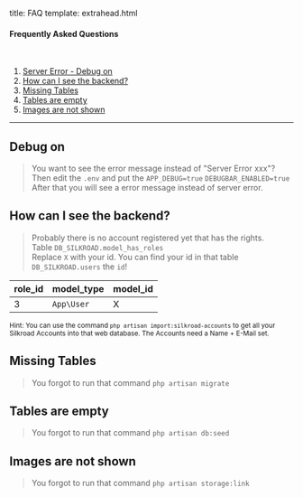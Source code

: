 title: FAQ
template: extrahead.html

#### Frequently Asked Questions

<br>

1. <a href="#debug-on">Server Error - Debug on</a>
2. <a href="#how-can-i-see-the-backend">How can I see the backend?</a>
3. <a href="#missing-tables">Missing Tables</a>
4. <a href="#tables-are-empty">Tables are empty</a>
6. <a href="#images-are-not-shown">Images are not shown</a>

<hr>

## Debug on

> You want to see the error message instead of "Server Error xxx"?
Then edit the `.env` and put the `APP_DEBUG=true` `DEBUGBAR_ENABLED=true`
After that you will see a error message instead of server error.

## How can I see the backend?

> Probably there is no account registered yet that has the rights. <br>
Table `DB_SILKROAD.model_has_roles` <br>
> Replace `X` with your id. You can find your id in that table `DB_SILKROAD.users` the `id`!

| role_id | model_type | model_id |
| -- | -- | -- |
| 3 | `App\User` | X |

<small>Hint: You can use the command `php artisan import:silkroad-accounts` to get all your Silkroad Accounts into that web database. The Accounts need a Name + E-Mail set.</small>


## Missing Tables

> You forgot to run that command `php artisan migrate`

## Tables are empty

> You forgot to run that command `php artisan db:seed`

## Images are not shown

> You forgot to run that command `php artisan storage:link`
